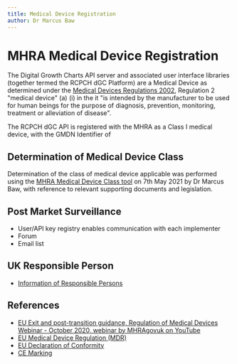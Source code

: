 ```yaml
---
title: Medical Device Registration
author: Dr Marcus Baw
---
```


# MHRA Medical Device Registration

The Digital Growth Charts API server and associated user interface libraries (together termed the RCPCH dGC Platform) are a Medical Device as determined under the [Medical Devices Regulations 2002](https://www.legislation.gov.uk/uksi/2002/618/regulation/2/made), Regulation 2 "medical device" (a) (i) in the it "is intended by the manufacturer to be used for human beings for the purpose of diagnosis, prevention, monitoring, treatment or alleviation of disease".

The RCPCH dGC API is registered with the MHRA as a Class I medical device, with the GMDN Identifier of 



## Determination of Medical Device Class

Determination of the class of medical device applicable was performed using the [MHRA Medical Device Class tool](https://assets.publishing.service.gov.uk/government/uploads/system/uploads/attachment_data/file/957090/Software_flow_chart_Ed_1-07b-UKCA__002__FINAL.pdf) on 7th May 2021 by Dr Marcus Baw, with reference to relevant supporting documents and legislation.


## Post Market Surveillance

* User/API key registry enables communication with each implementer
* Forum
* Email list

## UK Responsible Person


* [Information of Responsible Persons](https://www.gov.uk/guidance/regulating-medical-devices-in-the-uk#responsible
)
## References

* [EU Exit and post-transition guidance, Regulation of Medical Devices Webinar - October 2020, webinar by MHRAgovuk on YouTube](https://www.youtube.com/watch?v=Q_g8xonsLpQ)
* [EU Medical Device Regulation (MDR)]()
* [EU Declaration of Conformity]()
* [CE Marking]()
